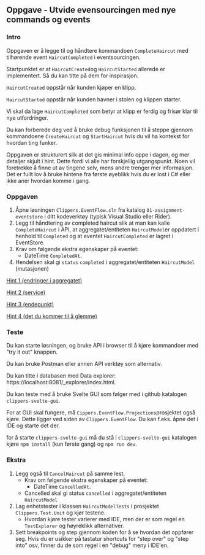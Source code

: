 ## Oppgave - Utvide evensourcingen med nye commands og events

### Intro
Oppgaven er å legge til og håndtere kommandoen `CompleteHaircut` med tilhørende event `HaircutCompleted` i eventsourcingen. 

Startpunktet er at `HaircutCreated`og `HaircutStarted` allerede er implementert.  Så du kan titte på dem for inspirasjon.

`HaircutCreated` oppstår når kunden kjøper en klipp.

`HaircutStarted` oppstår når kunden havner i stolen og klippen starter. 

Vi skal da lage `HaircutCompleted` som betyr at klipp er ferdig og frisør klar til nye utfordringer.

Du kan forberede deg ved å bruke debug funksjonen til å steppe gjennom kommandoene `CreateHaircut` og `StartHaircut` hvis du vil ha kontekst for hvordan ting funker.

Oppgaven er strukturert slik at det gis minimal info oppe i dagen, og mer detaljer skjult i hint.  Dette fordi vi alle har forskjellig utgangspunkt. Noen vil foretrekke å finne ut av tingene selv, mens andre trenger mer informasjon. Det er fullt lov å bruke hintene fra første øyeblikk hvis du er lost i C# eller ikke aner hvordan komme i gang.

### Oppgaven

1. Åpne løsningen `Clippers.EventFlow.sln` fra katalog `01-assignment-eventstore` i ditt kodeverktøy (typisk Visual Studio eller Rider). 
2. Legg til håndtering av completed haircut slik at man kan kalle `CompleteHaircut` i API, at aggregatet/entiteten `HaircutModel`er oppdatert i henhold til `Completed` og at eventet `HaircutCompleted` er lagret i EventStore.
3. Krav om følgende ekstra egenskaper på eventet:
    - DateTime `CompletedAt`.
4. Hendelsen skal gi `status` `completed` i aggregatet/entiteten `HaircutModel` (mutasjonen)

[Hint 1 (endringer i aggregatet)](./hint01.md)

[Hint 2 (service)](./hint02.md)

[Hint 3 (endepunkt)](./hint03.md)

[Hint 4 (det du kommer til å glemme)](./hint04.md)

### Teste
Du kan starte løsningen, og bruke API i browser til å kjøre kommandoer med "try it out" knappen.

Du kan bruke Postman eller annen API verktøy som alternativ.

Du kan titte i databasen med Data explorer: https://localhost:8081/_explorer/index.html.

Du kan teste med å bruke Svelte GUI som følger med i github katalogen `clippers-svelte-gui`.

For at GUI skal fungere, må `Cippers.EventFlow.Projections`prosjektet også kjøre. Dette ligger ved siden av `Clippers.EventFlow`. Du kan f.eks. åpne det i IDE og starte det der.

for å starte `clippers-svelte-gui` må du stå i `clippers-svelte-gui` katalogen  kjøre `npm install` (kun første gang) og `npm run dev`.

### Ekstra
1. Legg også til `CancelHaircut` på samme lest.
    - Krav om følgende ekstra egenskaper på eventet:
        - DateTime `CancelledAt`.
    - Cancelled skal gi status `cancelled` i aggregatet/entiteten `HaircutModel`
2. Lag enhetstester i klassen `HaircutModelTests` i prosjektet `Clippers.Test.Unit` og kjør testene.
    - Hvordan kjøre tester varierer med IDE, men der er som regel en `TestExplorer` og høyreklikk alternativer.
3. Sett breakpoints og step gjennom koden for å se hvordan det oppfører seg. Hvis du er usikker på tastatur shortcuts for "step over" og "step into" osv, finner du de som regel i en "debug" meny i IDE'en. 

